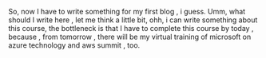 So, now I have to write something for my first blog , i guess. Umm, what should I write here , let me think a little bit, ohh, i can write something about this course, the bottleneck  is that I have to complete this course by today , because , from tomorrow , there will be my virtual training of microsoft on azure technology and aws summit , too.
